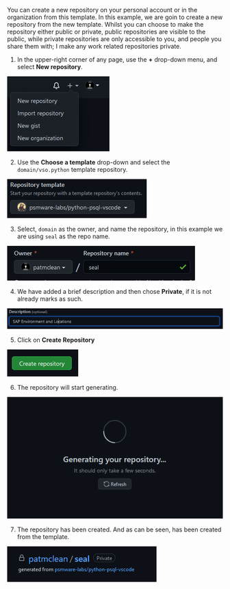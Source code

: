 You can create a new repository on your personal account or in the organization from this template.  In this example, we are goin to create a new repository from the new template.  Whilst you can choose to make the repository either public or private, public repositories are visible to the public, while private repositories are only accessible to you, and people you share them with; I make any work related repositories private.

1. In the upper-right corner of any page, use the **+** drop-down menu, and select **New repository**.

![New Repository](img/repo-create.png)

2. Use the **Choose a template** drop-down and select the `domain/vso.python` template repository.

![Chose template](img/repo-template.png)

3. Select, `domain` as the owner, and name the repository, in this example we are using `seal` as the repo name.

![Name Repository](img/repo-name.png)

4. We have added a brief description and then chose **Private**, if it is not already marks as such.

![Describe Repository](img/repo-desc.png)

5. Click on **Create Repository**

![Create Repository](img/repo-btn.png)

6. The repository will start generating.

![Creating Repository](img/generating_repo.png)

7. The repository has been created. And as can be seen, has been created from the template.

![Created Repository](img/repo_created.png)
